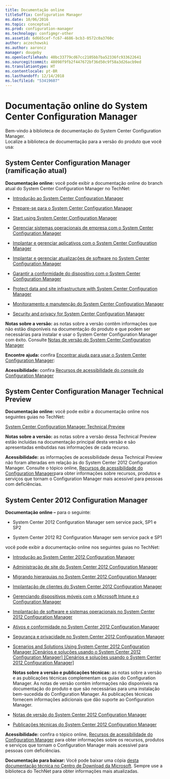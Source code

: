 ```yaml
---
title: Documentação online
titleSuffix: Configuration Manager
ms.date: 10/06/2016
ms.topic: conceptual
ms.prod: configuration-manager
ms.technology: configmgr-other
ms.assetid: 6d665cef-fc67-4686-bcb3-0572c0a3760c
author: aczechowski
ms.author: aaroncz
manager: dougeby
ms.openlocfilehash: 40bc33779cd67cc2105bb7ba52336fc933622641
ms.sourcegitcommit: 48098f9fb2f447672bf36d50c9f58a3d26acb9ed
ms.translationtype: HT
ms.contentlocale: pt-BR
ms.lasthandoff: 12/14/2018
ms.locfileid: "53419607"
---
```

# <a name="online-documentation-for-system-center-configuration-manager"></a>Documentação online do System Center Configuration Manager


Bem-vindo à biblioteca de documentação do System Center Configuration Manager.  
Localize a biblioteca de documentação para a versão do produto que você usa:  

## <a name="system-center-configuration-manager-current-branch"></a>System Center Configuration Manager (ramificação atual)  
**Documentação online:** você pode exibir a documentação online do branch atual do System Center Configuration Manager no TechNet:  

-   [Introdução ao System Center Configuration Manager](https://technet.microsoft.com/library/mt622715.aspx)  

-   [Prepare-se para o System Center Configuration Manager](https://technet.microsoft.com/library/mt608540.aspx)  

-   [Start using System Center Configuration Manager](https://technet.microsoft.com/library/mt608544.aspx)  

-   [Gerenciar sistemas operacionais de empresa com o System Center Configuration Manager](https://technet.microsoft.com/library/mt627933.aspx)  

-   [Implantar e gerenciar aplicativos com o System Center Configuration Manager](https://technet.microsoft.com/library/mt627959.aspx)  

-   [Implantar e gerenciar atualizações de software no System Center Configuration Manager](https://technet.microsoft.com/library/mt634340.aspx)  

-   [Garantir a conformidade do dispositivo com o System Center Configuration Manager](https://technet.microsoft.com/library/mt595717.aspx)  

-   [Protect data and site infrastructure with System Center Configuration Manager](https://technet.microsoft.com/library/mt613161.aspx)  

-   [Monitoramento e manutenção do System Center Configuration Manager](https://technet.microsoft.com/library/mt612855.aspx)  

-   [Security and privacy for System Center Configuration Manager](https://technet.microsoft.com/library/mt622694.aspx)  

**Notas sobre a versão:** as notas sobre a versão contêm informações que não estão disponíveis na documentação do produto e que podem ser necessárias para instalar e usar o System Center Configuration Manager com êxito. Consulte [Notas de versão do System Center Configuration Manager](https://technet.microsoft.com/library/mt592024.aspx)  

**Encontre ajuda:** confira [Encontrar ajuda para usar o System Center Configuration Manager](https://technet.microsoft.com/library/mt628521.aspx):  

**Acessibilidade:** confira [Recursos de acessibilidade do console do Configuration Manager](https://technet.microsoft.com/library/mt628521.aspx)  


## <a name="system-center-configuration-manager-technical-preview"></a>System Center Configuration Manager Technical Preview  
**Documentação online:** você pode exibir a documentação online nos seguintes guias no TechNet:  

 [System Center Configuration Manager Technical Preview](https://go.microsoft.com/fwlink/p/?LinkId=534001)  

**Notas sobre a versão:** as notas sobre a versão dessa Technical Preview estão incluídas na documentação principal desta versão e são apresentadas embutidas nas informações de cada recurso.  

**Acessibilidade:** as informações de acessibilidade dessa Technical Preview não foram alteradas em relação às do System Center 2012 Configuration Manager. Consulte o tópico online, [Recursos de acessibilidade do Configuration Manager](http://go.microsoft.com/fwlink/p/?LinkId=258586)para obter informações sobre recursos, produtos e serviços que tornam o Configuration Manager mais acessível para pessoas com deficiências.  

## <a name="system-center-2012-configuration-manager"></a>System Center 2012 Configuration Manager  
**Documentação online –** para o seguinte:  

-   System Center 2012 Configuration Manager sem service pack, SP1 e SP2  

-   System Center 2012 R2 Configuration Manager sem service pack e SP1  

você pode exibir a documentação online nos seguintes guias no TechNet:  

- [Introdução ao System Center 2012 Configuration Manager](https://go.microsoft.com/fwlink/p/?LinkId=210632)  

- [Administração de site do System Center 2012 Configuration Manager](https://go.microsoft.com/fwlink/p/?LinkId=210636)  

- [Migrando hierarquias no System Center 2012 Configuration Manager](https://go.microsoft.com/fwlink/p/?LinkId=210645)  

- [Implantação de clientes do System Center 2012 Configuration Manager](https://go.microsoft.com/fwlink/p/?LinkId=210638)  

- [Gerenciando dispositivos móveis com o Microsoft Intune e o Configuration Manager](https://go.microsoft.com/fwlink/?LinkId=529959)  

- [Implantação de software e sistemas operacionais no System Center 2012 Configuration Manager](https://go.microsoft.com/fwlink/p/?LinkId=210635)  

- [Ativos e conformidade no System Center 2012 Configuration Manager](https://go.microsoft.com/fwlink/p/?LinkId=210639)  

- [Segurança e privacidade no System Center 2012 Configuration Manager](https://go.microsoft.com/fwlink/p/?LinkId=210640)  

- [Scenarios and Solutions Using System Center 2012 Configuration Manager [Cenários e soluções usando o System Center 2012 Configuration Manager] [Cenários e soluções usando o System Center 2012 Configuration Manager]](https://go.microsoft.com/fwlink/p/?LinkId=290889)  

  **Notas sobre a versão e publicações técnicas:** as notas sobre a versão e as publicações técnicas complementam os guias do Configuration Manager. As notas de versão contém informações não disponíveis na documentação do produto e que são necessárias para uma instalação bem-sucedida do Configuration Manager. As publicações técnicas fornecem informações adicionais que dão suporte ao Configuration Manager.  

- [Notas de versão do System Center 2012 Configuration Manager](http://go.microsoft.com/fwlink/?LinkId=529437)  

- [Publicações técnicas do System Center 2012 Configuration Manager](http://go.microsoft.com/fwlink/p/?LinkId=261032)  

**Acessibilidade:** confira o tópico online, [Recursos de acessibilidade do Configuration Manager](http://go.microsoft.com/fwlink/p/?LinkId=258586) para obter informações sobre os recursos, produtos e serviços que tornam o Configuration Manager mais acessível para pessoas com deficiências.  

**Documentação para baixar:** Você pode baixar uma cópia [desta documentação técnica no Centro de Download da Microsoft](http://go.microsoft.com/fwlink/?LinkId=253643). Sempre use a biblioteca do TechNet para obter informações mais atualizadas.
